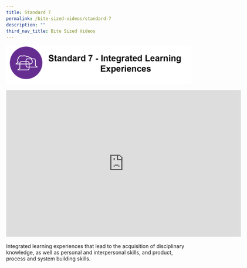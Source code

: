 ```yaml
---
title: Standard 7
permalink: /bite-sized-videos/standard-7
description: ""
third_nav_title: Bite Sized Videos
---
```

![](/images/cdio7-1.png)

<iframe width="640" height="400" src="https://www.youtube.com/embed/Qq24xe1Om3Y" title="YouTube video player" frameborder="0" allow="accelerometer; autoplay; clipboard-write; encrypted-media; gyroscope; picture-in-picture" allowfullscreen></iframe>

Integrated learning experiences that lead to the acquisition of disciplinary knowledge, as well as personal and interpersonal skills, and product, process and system building skills.